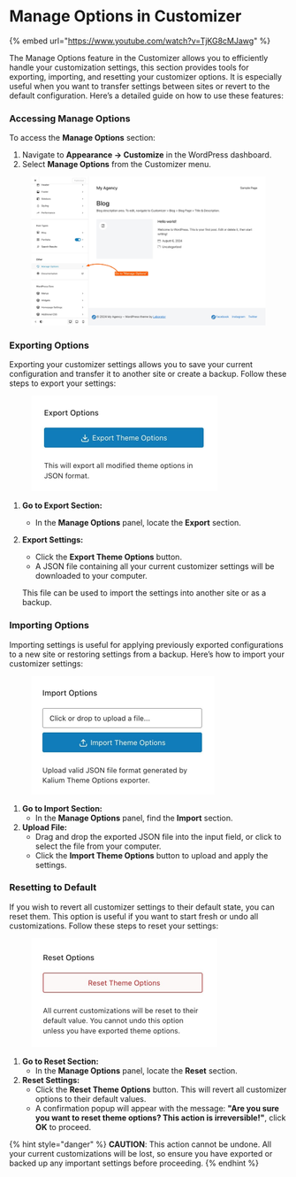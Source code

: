 # Manage Options in Customizer

{% embed url="https://www.youtube.com/watch?v=TjKG8cMJawg" %}

The Manage Options feature in the Customizer allows you to efficiently handle your customization settings, this section provides tools for exporting, importing, and resetting your customizer options. It is especially useful when you want to transfer settings between sites or revert to the default configuration. Here’s a detailed guide on how to use these features:

### Accessing Manage Options

To access the **Manage Options** section:

1. Navigate to **Appearance -> Customize** in the WordPress dashboard.
2. Select **Manage Options** from the Customizer menu.

<figure><img src="../.gitbook/assets/manage-options.jpg" alt=""><figcaption></figcaption></figure>

### Exporting Options

Exporting your customizer settings allows you to save your current configuration and transfer it to another site or create a backup. Follow these steps to export your settings:

<figure><img src="../.gitbook/assets/manage-options-1.jpg" alt="" width="337"><figcaption></figcaption></figure>

1. **Go to Export Section:**
   * In the **Manage Options** panel, locate the **Export** section.
2.  **Export Settings:**

    * Click the **Export Theme Options** button.
    * A JSON file containing all your current customizer settings will be downloaded to your computer.

    This file can be used to import the settings into another site or as a backup.

### Importing Options

Importing settings is useful for applying previously exported configurations to a new site or restoring settings from a backup. Here’s how to import your customizer settings:

<figure><img src="../.gitbook/assets/manage-options-2.jpg" alt="" width="331"><figcaption></figcaption></figure>

1. **Go to Import Section:**
   * In the **Manage Options** panel, find the **Import** section.
2. **Upload File:**
   * Drag and drop the exported JSON file into the input field, or click to select the file from your computer.
   * Click the **Import Theme Options** button to upload and apply the settings.

### Resetting to Default

If you wish to revert all customizer settings to their default state, you can reset them. This option is useful if you want to start fresh or undo all customizations. Follow these steps to reset your settings:

<figure><img src="../.gitbook/assets/manage-options-3.jpg" alt="" width="336"><figcaption></figcaption></figure>

1. **Go to Reset Section:**
   * In the **Manage Options** panel, locate the **Reset** section.
2. **Reset Settings:**
   * Click the **Reset Theme Options** button. This will revert all customizer options to their default values.
   * A confirmation popup will appear with the message: **"Are you sure you want to reset theme options? This action is irreversible!"**, click **OK** to proceed.

{% hint style="danger" %}
**CAUTION**: This action cannot be undone. All your current customizations will be lost, so ensure you have exported or backed up any important settings before proceeding.
{% endhint %}

